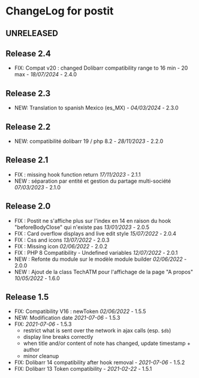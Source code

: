 # ChangeLog for postit

## UNRELEASED



## Release 2.4

- FIX: Compat v20  : changed Dolibarr compatibility range to 16 min - 20 max - *18/07/2024* - 2.4.0

## Release 2.3

- NEW: Translation to spanish Mexico (es_MX) - *04/03/2024* - 2.3.0

## Release 2.2

- NEW: compatibilité dolibarr 19 / php 8.2 - *28/11/2023* - 2.2.0

## Release 2.1

- FIX : missing hook function return *17/11/2023* - 2.1.1
- NEW : séparation par entité et gestion du partage multi-société *07/03/2023* - 2.1.0

## Release 2.0

- FIX : Postit ne s'affiche plus sur l'index en 14 en raison du hook "beforeBodyClose" qui n'existe pas *13/01/2023* - 2.0.5
- FIX : Card overflow displays and live edit style *15/07/2022* - 2.0.4
- FIX : Css and icons *13/07/2022* - 2.0.3
- FIX : Missing icon *02/06/2022* - 2.0.2
- FIX : PHP 8 Compatibility - Undefined variables *12/07/2022* - 2.0.1
- NEW : Refonte du module sur le modèle module builder *02/06/2022* - 2.0.0
- NEW : Ajout de la class TechATM pour l'affichage de la page "A propos" *10/05/2022* - 1.6.0

## Release 1.5

- FIX: Compatibility V16 : newToken *02/06/2022* - 1.5.5
- NEW: Modification date *2021-07-06* - 1.5.3
- FIX: *2021-07-06* - 1.5.3
  - restrict what is sent over the network in ajax calls (esp. `$db`)
  - display line breaks correctly
  - when title and/or content of note has changed, update timestamp + author
  - minor cleanup
- FIX: Dolibarr 14 compatibility after hook removal - *2021-07-06* - 1.5.2
- FIX: Dolibarr 13 Token compatibility - *2021-02-22* - 1.5.1
